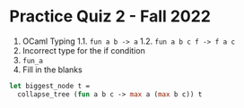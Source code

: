 # Practice Quiz 2 - Fall 2022

1. OCaml Typing
  1.1. `fun a b -> a`
  1.2. `fun a b c f -> f a c`
2. Incorrect type for the if condition
3. `fun_a`
4. Fill in the blanks

```ocaml
let biggest_node t =
  collapse_tree (fun a b c -> max a (max b c)) t
```

